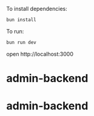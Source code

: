 To install dependencies:
```sh
bun install
```

To run:
```sh
bun run dev
```

open http://localhost:3000
# admin-backend
# admin-backend
